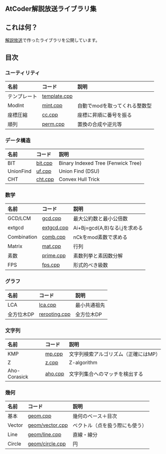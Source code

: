 AtCoder解説放送ライブラリ集
----
## これは何？
[解説放送](https://www.youtube.com/channel/UCtG3StnbhxHxXfE6Q4cPZwQ)で作ったライブラリを公開しています。

## 目次

### ユーティリティ
|名前|コード|説明|
|:--|:--|:--|
|テンプレート|[template.cpp](template.cpp)||
|ModInt|[mint.cpp](mint.cpp)|自動でmodを取ってくれる整数型|
|座標圧縮|[cc.cpp](cc.cpp)|座標に昇順に番号を振る|
|順列|[perm.cpp](perm.cpp)|置換の合成や逆元等|

### データ構造
|名前|コード|説明|
|:--|:--|:--|
|BIT|[bit.cpp](bit.cpp)|Binary Indexed Tree (Fenwick Tree)|
|UnionFind|[uf.cpp](uf.cpp)|Union Find (DSU)|
|CHT|[cht.cpp](cht.cpp)|Convex Hull Trick|

### 数学
|名前|コード|説明|
|:--|:--|:--|
|GCD/LCM|[gcd.cpp](gcd.cpp)|最大公約数と最小公倍数|
|extgcd|[extgcd.cpp](extgcd.cpp)|Ai+Bj=gcd(A,B)なるi,jを求める|
|Combination|[comb.cpp](comb.cpp)|nCkをmod素数で求める|
|Matrix|[mat.cpp](mat.cpp)|行列|
|素数|[prime.cpp](prime.cpp)|素数列挙と素因数分解|
|FPS|[fps.cpp](fps.cpp)|形式的べき級数|

### グラフ
|名前|コード|説明|
|:--|:--|:--|
|LCA|[lca.cpp](lca.cpp)|最小共通祖先|
|全方位木DP|[rerooting.cpp](rerooting.cpp)|全方位木DP|

### 文字列
|名前|コード|説明|
|:--|:--|:--|
|KMP|[mp.cpp](mp.cpp)|文字列検索アルゴリズム（正確にはMP）|
|Z|[z.cpp](z.cpp)|Z-algorithm|
|Aho-Corasick|[aho.cpp](aho.cpp)|文字列集合へのマッチを検出する|

### 幾何
|名前|コード|説明|
|:--|:--|:--|
|基本|[geom.cpp](geom.cpp)|幾何のベース＋目次|
|Vector|[geom/vector.cpp](geom/vector.cpp)|ベクトル（点を扱う際にも使う）|
|Line|[geom/line.cpp](geom/line.cpp)|直線・線分|
|Circle|[geom/circle.cpp](geom/circle.cpp)|円|